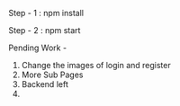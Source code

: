 Step - 1 : npm install

Step - 2 : npm start

Pending Work - 

1. Change the images of login and register
2. More Sub Pages 
3. Backend left
4.  
